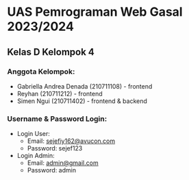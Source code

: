 # UAS Pemrograman Web Gasal 2023/2024

## Kelas D Kelompok 4

### Anggota Kelompok:
- Gabriella Andrea Denada (210711108) - frontend
- Reyhan (210711212) - frontend
- Simen Ngui (210711402) - frontend & backend

### Username & Password Login:
- Login User:
    - Email: sejefiy162@avucon.com
    - Password: sejef123
- Login Admin:
  -  Email: admin@gmail.com
  -  Password: admin
